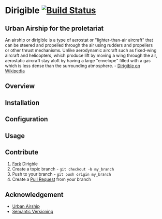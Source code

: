 # Dirigible [![Build Status](https://secure.travis-ci.org/[YOUR_GITHUB_USERNAME]/[YOUR_PROJECT_NAME].png)](http://travis-ci.org/itsmeduncan/dirigible)

## Urban Airship for the proletariat

  An airship or dirigible is a type of aerostat or "lighter-than-air aircraft" that can be steered and
  propelled through the air using rudders and propellers or other thrust mechanisms. Unlike aerodynamic
  aircraft such as fixed-wing aircraft and helicopters, which produce lift by moving a wing through the
  air, aerostatic aircraft stay aloft by having a large "envelope" filled with a gas which is less dense
  than the surrounding atmosphere. - [Dirigible on Wikipedia](http://en.wikipedia.org/wiki/Dirigible)

## Overview


## Installation


## Configuration


## Usage


## Contribute

1. [Fork](http://help.github.com/forking/) Dirigble
2. Create a topic branch - `git checkout -b my_branch`
3. Push to your branch - `git push origin my_branch`
4. Create a [Pull Request](http://help.github.com/pull-requests/) from your branch

## Acknowledgement

* [Urban Airship](http://urbanairship.com/)
* [Semantic Versioning](http://semver.org/)
